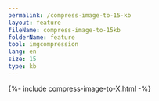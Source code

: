 ```yaml
---
permalink: /compress-image-to-15-kb
layout: feature
fileName: compress-image-to-15kb
folderName: feature
tool: imgcompression
lang: en
size: 15
type: kb
---
```


{%- include compress-image-to-X.html -%}
